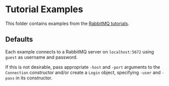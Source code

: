 # Tutorial Examples

This folder contains examples from the [RabbitMQ tutorials](https://www.rabbitmq.com/tutorials/tutorial-one-python.html).

## Defaults

Each example connects to a RabbitMQ server on `localhost:5672` using `guest` as username and password.

If this is not desirable, pass appropriate `-host` and `-port` arguments to the `Connection` constructor
and/or create a `Login` object, specifying `-user` and `-pass` in its constructor.
